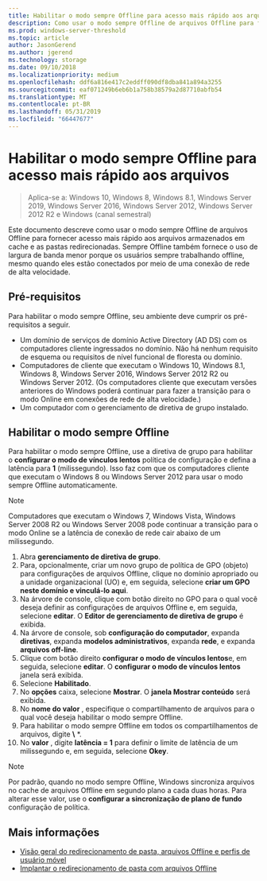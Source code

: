 ```yaml
---
title: Habilitar o modo sempre Offline para acesso mais rápido aos arquivos
description: Como usar o modo sempre Offline de arquivos Offline para fornecer acesso mais rápido aos arquivos armazenados em cache e as pastas redirecionadas.
ms.prod: windows-server-threshold
ms.topic: article
author: JasonGerend
ms.author: jgerend
ms.technology: storage
ms.date: 09/10/2018
ms.localizationpriority: medium
ms.openlocfilehash: ddf6a816e417c2eddff090df8dba841a894a3255
ms.sourcegitcommit: eaf071249b6eb6b1a758b38579a2d87710abfb54
ms.translationtype: MT
ms.contentlocale: pt-BR
ms.lasthandoff: 05/31/2019
ms.locfileid: "66447677"
---
```

# <a name="enable-always-offline-mode-for-faster-access-to-files"></a>Habilitar o modo sempre Offline para acesso mais rápido aos arquivos

>Aplica-se a: Windows 10, Windows 8, Windows 8.1, Windows Server 2019, Windows Server 2016, Windows Server 2012, Windows Server 2012 R2 e Windows (canal semestral)

Este documento descreve como usar o modo sempre Offline de arquivos Offline para fornecer acesso mais rápido aos arquivos armazenados em cache e as pastas redirecionadas. Sempre Offline também fornece o uso de largura de banda menor porque os usuários sempre trabalhando offline, mesmo quando eles estão conectados por meio de uma conexão de rede de alta velocidade.

## <a name="prerequisites"></a>Pré-requisitos

Para habilitar o modo sempre Offline, seu ambiente deve cumprir os pré-requisitos a seguir.

- Um domínio de serviços de domínio Active Directory (AD DS) com os computadores cliente ingressados no domínio. Não há nenhum requisito de esquema ou requisitos de nível funcional de floresta ou domínio.
- Computadores de cliente que executam o Windows 10, Windows 8.1, Windows 8, Windows Server 2016, Windows Server 2012 R2 ou Windows Server 2012. (Os computadores cliente que executam versões anteriores do Windows poderá continuar para fazer a transição para o modo Online em conexões de rede de alta velocidade.)
- Um computador com o gerenciamento de diretiva de grupo instalado.

## <a name="enable-always-offline-mode"></a>Habilitar o modo sempre Offline

Para habilitar o modo sempre Offline, use a diretiva de grupo para habilitar o **configurar o modo de vínculos lentos** política de configuração e defina a latência para **1** (milissegundo). Isso faz com que os computadores cliente que executam o Windows 8 ou Windows Server 2012 para usar o modo sempre Offline automaticamente.

>[!NOTE]
>Computadores que executam o Windows 7, Windows Vista, Windows Server 2008 R2 ou Windows Server 2008 pode continuar a transição para o modo Online se a latência de conexão de rede cair abaixo de um milissegundo.

1. Abra **gerenciamento de diretiva de grupo**.
2. Para, opcionalmente, criar um novo grupo de política de GPO (objeto) para configurações de arquivos Offline, clique no domínio apropriado ou a unidade organizacional (UO) e, em seguida, selecione **criar um GPO neste domínio e vinculá-lo aqui**.
3. Na árvore de console, clique com botão direito no GPO para o qual você deseja definir as configurações de arquivos Offline e, em seguida, selecione **editar**. O **Editor de gerenciamento de diretiva de grupo** é exibida.
4. Na árvore de console, sob **configuração do computador**, expanda **diretivas**, expanda **modelos administrativos**, expanda **rede**, e expanda **arquivos off-line**.
5. Clique com botão direito **configurar o modo de vínculos lentos**e, em seguida, selecione **editar**. O **configurar o modo de vínculos lentos** janela será exibida.
6. Selecione **Habilitado**.
7. No **opções** caixa, selecione **Mostrar**. O **janela Mostrar conteúdo** será exibida.
8. No **nome do valor** , especifique o compartilhamento de arquivos para o qual você deseja habilitar o modo sempre Offline.
9. Para habilitar o modo sempre Offline em todos os compartilhamentos de arquivos, digite **\\** *.
10. No **valor** , digite **latência = 1** para definir o limite de latência de um milissegundo e, em seguida, selecione **Okey**.

>[!NOTE]
>Por padrão, quando no modo sempre Offline, Windows sincroniza arquivos no cache de arquivos Offline em segundo plano a cada duas horas. Para alterar esse valor, use o **configurar a sincronização de plano de fundo** configuração de política.

## <a name="more-information"></a>Mais informações

* [Visão geral do redirecionamento de pasta, arquivos Offline e perfis de usuário móvel](folder-redirection-rup-overview.md)
* [Implantar o redirecionamento de pasta com arquivos Offline](deploy-folder-redirection.md)